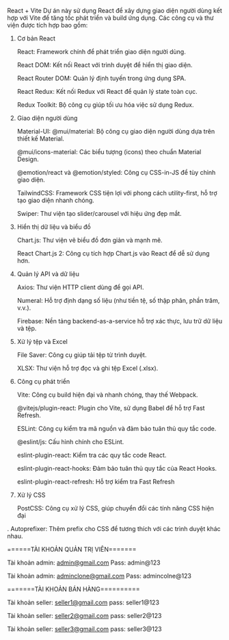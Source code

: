 React + Vite
Dự án này sử dụng React để xây dựng giao diện người dùng kết hợp với Vite để tăng tốc phát triển và build ứng dụng. Các công cụ và thư viện được tích hợp bao gồm:

1. Cơ bản React
   
   React: Framework chính để phát triển giao diện người dùng.

   React DOM: Kết nối React với trình duyệt để hiển thị giao diện.

   React Router DOM: Quản lý định tuyến trong ứng dụng SPA.

   React Redux: Kết nối Redux với React để quản lý state toàn cục.

   Redux Toolkit: Bộ công cụ giúp tối ưu hóa việc sử dụng Redux.


2. Giao diện người dùng
   
      Material-UI:
      @mui/material: Bộ công cụ giao diện người dùng dựa trên thiết kế Material.
   
      @mui/icons-material: Các biểu tượng (icons) theo chuẩn Material Design.
   
      @emotion/react và @emotion/styled: Công cụ CSS-in-JS để tùy chỉnh giao diện.

      TailwindCSS: Framework CSS tiện lợi với phong cách utility-first, hỗ trợ tạo giao diện nhanh chóng.

      Swiper: Thư viện tạo slider/carousel với hiệu ứng đẹp mắt.


3. Hiển thị dữ liệu và biểu đồ
   
      Chart.js: Thư viện vẽ biểu đồ đơn giản và mạnh mẽ.

      React Chart.js 2: Công cụ tích hợp Chart.js vào React để dễ sử dụng hơn.
   

7. Quản lý API và dữ liệu
   
   Axios: Thư viện HTTP client dùng để gọi API.

   Numeral: Hỗ trợ định dạng số liệu (như tiền tệ, số thập phân, phần trăm, v.v.).

   Firebase: Nền tảng backend-as-a-service hỗ trợ xác thực, lưu trữ dữ liệu và tệp.


4. Xử lý tệp và Excel
    
   File Saver: Công cụ giúp tải tệp từ trình duyệt.

   XLSX: Thư viện hỗ trợ đọc và ghi tệp Excel (.xlsx).


5. Công cụ phát triển
   
    
   Vite: Công cụ build hiện đại và nhanh chóng, thay thế Webpack.
   

   @vitejs/plugin-react: Plugin cho Vite, sử dụng Babel để hỗ trợ Fast Refresh.
   

   ESLint: Công cụ kiểm tra mã nguồn và đảm bảo tuân thủ quy tắc code.
   

   @eslint/js: Cấu hình chính cho ESLint.
   

   eslint-plugin-react: Kiểm tra các quy tắc code React.
   

   eslint-plugin-react-hooks: Đảm bảo tuân thủ quy tắc của React Hooks.
   

   eslint-plugin-react-refresh: Hỗ trợ kiểm tra Fast Refresh


6. Xử lý CSS
    
   PostCSS: Công cụ xử lý CSS, giúp chuyển đổi các tính năng CSS hiện đại

.
   Autoprefixer: Thêm prefix cho CSS để tương thích với các trình duyệt khác nhau.



======TÀI KHOẢN QUẢN TRỊ VIÊN=======

   Tài khoản admin: admin@gmail.com
   Pass: admin@123

   Tài khoản admin: adminclone@gmail.com
   Pass: admincolne@123

=======TÀI KHOẢN BÁN HÀNG==========

   Tài khoản seller: seller1@gmail.com
   pass: seller1@123

   Tài khoản seller: seller2@gmail.com
   pass: seller2@123
   
   Tài khoản seller: seller3@gmail.com
   pass: seller3@123

